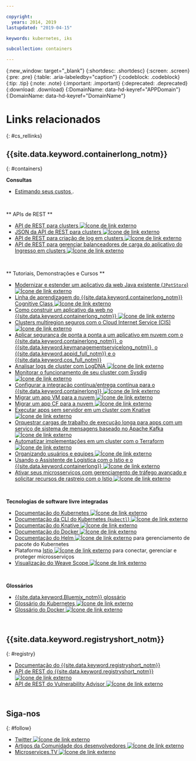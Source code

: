 ```yaml
---

copyright:
  years: 2014, 2019
lastupdated: "2019-04-15"

keywords: kubernetes, iks

subcollection: containers

---
```


{:new_window: target="_blank"}
{:shortdesc: .shortdesc}
{:screen: .screen}
{:pre: .pre}
{:table: .aria-labeledby="caption"}
{:codeblock: .codeblock}
{:tip: .tip}
{:note: .note}
{:important: .important}
{:deprecated: .deprecated}
{:download: .download}
{:DomainName: data-hd-keyref="APPDomain"}
{:DomainName: data-hd-keyref="DomainName"}




# Links relacionados
{: #cs_rellinks}

## {{site.data.keyword.containerlong_notm}}
{: #containers}

**Consultas**

- [ Estimando seus custos ](/docs/billing-usage?topic=billing-usage-cost#cost).

<br />


** APIs de REST **

- [API de REST para clusters
![Ícone de link externo](../icons/launch-glyph.svg "Ícone de link externo")](https://containers.cloud.ibm.com/swagger-api/)
- [JSON da API de REST para clusters ![Ícone de link externo](../icons/launch-glyph.svg "Ícone de link externo")](https://containers.cloud.ibm.com/swagger-api/swagger.json)
- [API de REST para criação de log em clusters ![Ícone de link externo](../icons/launch-glyph.svg "Ícone de link externo")](https://containers.cloud.ibm.com/swagger-logging/)
- [API de REST para gerenciar balanceadores de carga do aplicativo do Ingresso em clusters ![Ícone de link externo](../icons/launch-glyph.svg "Ícone de link externo")](https://containers.cloud.ibm.com/swagger-alb-api/)

<br />


** Tutoriais, Demonstrações e Cursos **

- [Modernizar e estender um aplicativo da web Java existente (`JPetStore`) ![Ícone de link externo](../icons/launch-glyph.svg "Ícone de link externo")](https://github.com/IBM-Cloud/jpetstore-kubernetes)
- [Linha de aprendizagem do {{site.data.keyword.containerlong_notm}} Cognitive Class ![Ícone de link externo](../icons/launch-glyph.svg "Ícone de link externo")](https://cognitiveclass.ai/learn/containers-k8s-and-istio-on-ibm-cloud/)
- [Como construir um aplicativo da web no {{site.data.keyword.containerlong_notm}} ![Ícone de link externo](../icons/launch-glyph.svg "Ícone de link externo")](/docs/tutorials?topic=solution-tutorials-scalable-webapp-kubernetes#scalable-webapp-kubernetes)
- [Clusters multiregion seguros com o Cloud Internet Service (CIS) ![Ícone de link externo](../icons/launch-glyph.svg "Ícone de link externo")](/docs/tutorials?topic=solution-tutorials-multi-region-k8s-cis#multi-region-k8s-cis)
- [Aplicar segurança de ponta a ponta a um aplicativo em nuvem com o {{site.data.keyword.containerlong_notm}}, o {{site.data.keyword.keymanagementservicelong_notm}}, o {{site.data.keyword.appid_full_notm}} e o {{site.data.keyword.cos_full_notm}}](/docs/tutorials?topic=solution-tutorials-cloud-e2e-security#cloud-e2e-security)
- [Analisar logs de cluster com LogDNA ![Ícone de link externo](../icons/launch-glyph.svg "Ícone de link externo")](/docs/services/Log-Analysis-with-LogDNA?topic=LogDNA-kube#kube)
- [Monitorar o funcionamento de seu cluster com Sysdig ![Ícone de link externo](../icons/launch-glyph.svg "Ícone de link externo")](/docs/services/Monitoring-with-Sysdig?topic=Sysdig-kubernetes_cluster#kubernetes_cluster)
- [Configurar a integração contínua/entrega contínua para o {{site.data.keyword.containerlong}} ![Ícone de link externo](../icons/launch-glyph.svg "Ícone de link externo")](/docs/tutorials?topic=solution-tutorials-continuous-deployment-to-kubernetes#continuous-deployment-to-kubernetes)
- [Migrar um app VM para a nuvem ![Ícone de link externo](../icons/launch-glyph.svg "Ícone de link externo")](/docs/tutorials?topic=solution-tutorials-vm-to-containers-and-kubernetes#vm-to-containers-and-kubernetes)
- [ Migrar um app CF para a nuvem ![Ícone de link externo](../icons/launch-glyph.svg "Ícone de link externo")](/docs/containers?topic=containers-cf_tutorial#cf_tutorial)
- [Executar apps sem servidor em um cluster com Knative ![Ícone de link externo](../icons/launch-glyph.svg "Ícone de link externo")](/docs/containers?topic=containers-knative_tutorial#knative_tutorial)
- [Orquestrar cargas de trabalho de execução longa para apps com um serviço de sistema de mensagens baseado no Apache Kafka ![Ícone de link externo](../icons/launch-glyph.svg "Ícone de link externo")](/docs/tutorials?topic=solution-tutorials-pub-sub-object-storage#pub-sub-object-storage)
- [Automatizar implementações em um cluster com o Terraform ![Ícone de link externo](../icons/launch-glyph.svg "Ícone de link externo")](/docs/tutorials?topic=solution-tutorials-plan-create-update-deployments#plan-create-update-deployments)
- [Organizando usuários e equipes ![Ícone de link externo](../icons/launch-glyph.svg "Ícone de link externo")](/docs/tutorials?topic=solution-tutorials-users-teams-applications#users-teams-applications)
- [Usando o Assistente de Logística com o Istio e o {{site.data.keyword.containerlong}} ![Ícone de link externo](../icons/launch-glyph.svg "Ícone de link externo")](https://github.com/IBM-Cloud/logistics-wizard-kubernetes)
- [Ativar seus microsserviços com gerenciamento de tráfego avançado e solicitar recursos de rastreio com o Istio ![Ícone de link externo](../icons/launch-glyph.svg "Ícone de link externo")](https://developer.ibm.com/code/patterns/manage-microservices-traffic-using-istio/)

<br />


**Tecnologias de software livre integradas**

- [Documentação do Kubernetes ![Ícone de link externo](../icons/launch-glyph.svg "Ícone de link externo")](https://kubernetes.io/)
- [Documentação da CLI do Kubernetes (`kubectl`) ![Ícone de link externo](../icons/launch-glyph.svg "Ícone de link externo")](https://kubectl.docs.kubernetes.io/)
- [Documentação do Knative ![Ícone de link externo](../icons/launch-glyph.svg "Ícone de link externo")](https://github.com/knative/docs)
- [Documentação do Docker ![Ícone de link externo](../icons/launch-glyph.svg "Ícone de link externo")](https://docs.docker.com/engine/)
- <a href="https://docs.helm.sh/helm/" target="_blank">Documentação do Helm <img src="../icons/launch-glyph.svg" alt="Ícone de link externo"></a> para gerenciamento de pacote do Kubernetes
- Plataforma [Istio ![Ícone de link externo](../icons/launch-glyph.svg "Ícone de link externo")](https://istio.io/) para conectar, gerenciar e proteger microsserviços
- [Visualização do Weave Scope ![Ícone de link externo](../icons/launch-glyph.svg "Ícone de link externo")](https://www.weave.works/oss/scope/)

<br />


**Glossários**

- [{{site.data.keyword.Bluemix_notm}} glossário](/docs/overview/glossary?topic=overview-glossary#glossary)
- [Glossário do Kubernetes ![Ícone de link externo](../icons/launch-glyph.svg "Ícone de link externo")](https://kubernetes.io/docs/reference/glossary/?fundamental=true)
- [Glossário do Docker ![Ícone de link externo](../icons/launch-glyph.svg "Ícone de link externo")](https://docs.docker.com/glossary/)

<br />


## {{site.data.keyword.registryshort_notm}}
{: #registry}

- [Documentação do {{site.data.keyword.registryshort_notm}}](/docs/services/Registry?topic=registry-getting-started)
- [API de REST do {{site.data.keyword.registryshort_notm}} ![Ícone de link externo](../icons/launch-glyph.svg "Ícone de link externo")](https://{DomainName}/apidocs/container-registry)
- [API de REST do Vulnerability Advisor ![Ícone de link externo](../icons/launch-glyph.svg "Ícone de link externo")](https://{DomainName}/apidocs/container-registry/va)

<br />


## Siga-nos
{: #follow}

- [Twitter ![Ícone de link externo](../icons/launch-glyph.svg "Ícone de link externo")](https://twitter.com/hashtag/IKS)
- [Artigos da Comunidade dos desenvolvedores ![Ícone de link externo](../icons/launch-glyph.svg "Ícone de link externo")](https://www.ibm.com/blogs/bluemix/tag/containers/)
- [Microservices.TV ![Ícone de link externo](../icons/launch-glyph.svg "Ícone de link externo")](https://developer.ibm.com/tv/microservices/)

<br />

